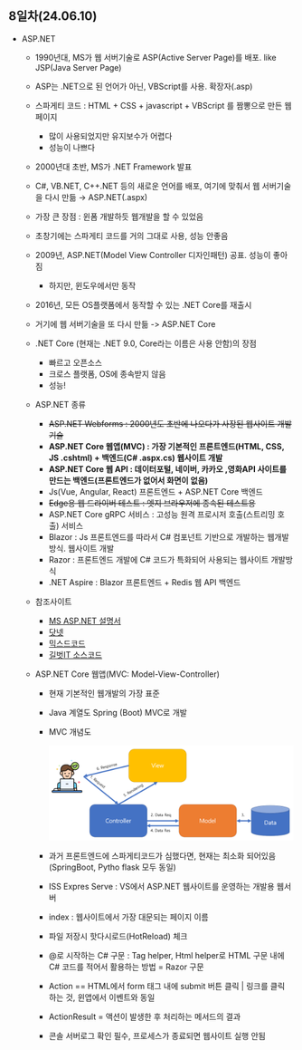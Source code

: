 ## 8일차(24.06.10)
- ASP.NET
    - 1990년대, MS가 웹 서버기술로 ASP(Active Server Page)를 배포. like JSP(Java Server Page)
    - ASP는 .NET으로 된 언어가 아닌, VBScript를 사용. 확장자(.asp)
    - 스파게티 코드 : HTML + CSS + javascript + VBScript 를 짬뽕으로 만든 웹 페이지
        - 많이 사용되었지만 유지보수가 어렵다
        - 성능이 나쁘다

    - 2000년대 초반, MS가 .NET Framework 발표
    - C#, VB.NET, C++.NET 등의 새로운 언어를 배포, 여기에 맞춰서 웹 서버기술을 다시 만듦 &rarr; ASP.NET(.aspx)
    - 가장 큰 장점 : 윈폼 개발하듯 웹개발을 할 수 있었음
    - 초창기에는 스파게티 코드를 거의 그대로 사용, 성능 안좋음
    - 2009년, ASP.NET(Model View Controller 디자인패턴) 공표. 성능이 좋아짐
        - 하지만, 윈도우에서만 동작
    - 2016년, 모든 OS플랫폼에서 동작할 수 있는 .NET Core를 재출시
    - 거기에 웹 서버기술을 또 다시 만듦 -> ASP.NET Core

    - .NET Core (현재는 .NET 9.0, Core라는 이름은 사용 안함)의 장점
        - 빠르고 오픈소스
        - 크로스 플랫폼, OS에 종속받지 않음
        - 성능!

    - ASP.NET 종류
        - ~~ASP.NET Webforms : 2000년도 초반에 나오다가 사장된 웹사이트 개발기술~~
        - **ASP.NET Core 웹앱(MVC) : 가장 기본적인 프론트엔드(HTML, CSS, JS .cshtml) + 백엔드(C# .aspx.cs) 웹사이트 개발**
        - **ASP.NET Core 웹 API : 데이터포털, 네이버, 카카오 ,영화API 사이트를 만드는 백엔드(프론트엔드가 없어서 화면이 없음)**
        - Js(Vue, Angular, React) 프론트엔드 + ASP.NET Core 백엔드
        - ~~Edge용 웹 드라이버 테스트 : 엣지 브라우저에 종속된 테스트용~~
        - ASP.NET Core gRPC 서비스 : 고성능 원격 프로시저 호출(스트리밍 호출) 서비스
        - Blazor : Js 프론트엔드를 따라서 C# 컴포넌트 기반으로 개발하는 웹개발 방식. 웹사이트 개발
        - Razor : 프론트엔드 개발에 C# 코드가 특화되어 사용되는 웹사이트 개발방식
        - .NET Aspire : Blazor 프론트엔드 + Redis 웹 API 백엔드

    - 참조사이트
        - [MS ASP.NET 설명서](https://learn.microsoft.com/ko-kr/aspnet/core/?view=aspnetcore-3.1)
        - [닷넷](https://github.com/dotnet)
        - [믹스드코드](https://mixedcode.com/)
        - [길벗IT 소스코드](https://github.com/gilbutITbook/006824)

    - ASP.NET Core 웹앱(MVC: Model-View-Controller)
        - 현재 기본적인 웹개발의 가장 표준
        - Java 계열도 Spring (Boot) MVC로 개발
        - MVC 개념도 

            <img src="https://raw.githubusercontent.com/HyungJuu/basic-aspnet-2024/main/images/an001.png" width="730">

        - 과거 프론트엔드에 스파게티코드가 심했다면, 현재는 최소화 되어있음 (SpringBoot, Pytho flask 모두 동일)
        - ISS Expres Serve : VS에서 ASP.NET 웹사이트를 운영하는 개발용 웹서버
        - index : 웹사이트에서 가장 대문되는 페이지 이름
        - 파일 저장시 핫다시로드(HotReload) 체크
        - @로 시작하는 C# 구문 : Tag helper, Html helper로 HTML 구문 내에 C# 코드를 적어서 활용하는 방법 = Razor 구문
        - Action == HTML에서 form 태그 내에 submit 버튼 클릭 | 링크를 클릭 하는 것, 윈앱에서 이벤트와 동일
        - ActionResult = 액션이 발생한 후 처리하는 메서드의 결과
        - 콘솔 서버로그 확인 필수, 프로세스가 종료되면 웹사이트 실행 안됨